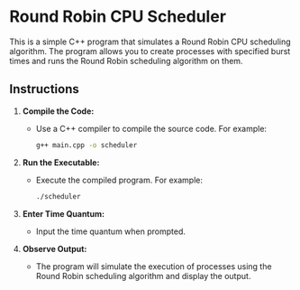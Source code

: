 # Round Robin CPU Scheduler

This is a simple C++ program that simulates a Round Robin CPU scheduling algorithm. The program allows you to create processes with specified burst times and runs the Round Robin scheduling algorithm on them.

## Instructions

1. **Compile the Code:**
    - Use a C++ compiler to compile the source code. For example:
      ```bash
      g++ main.cpp -o scheduler
      ```

2. **Run the Executable:**
    - Execute the compiled program. For example:
      ```bash
      ./scheduler
      ```

3. **Enter Time Quantum:**
    - Input the time quantum when prompted.

4. **Observe Output:**
    - The program will simulate the execution of processes using the Round Robin scheduling algorithm and display the output.
